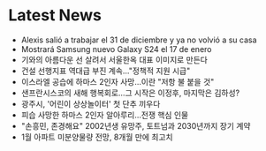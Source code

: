# Latest News
-  Alexis salió a trabajar el 31 de diciembre y ya no volvió a su casa
-  Mostrará Samsung nuevo Galaxy S24 el 17 de enero
-  기와의 아름다운 선 살려서 서울한옥 대표 이미지로 만든다
-  건설 선행지표 역대급 부진 계속…"정책적 지원 시급"
-  이스라엘 공습에 하마스 2인자 사망…이란 "저항 불 붙을 것"
-  샌프란시스코의 새해 행복회로…그 시작은 이정후, 마지막은 김하성?
-  광주시, '어린이 상상놀이터' 첫 단추 끼우다
-  피습 사망한 하마스 2인자 알아루리…전쟁 핵심 인물
-  "손흥민, 존경해요" 2002년생 유망주, 토트넘과 2030년까지 장기 계약
-  1월 아파트 미분양물량 전망, 8개월 만에 최고치

